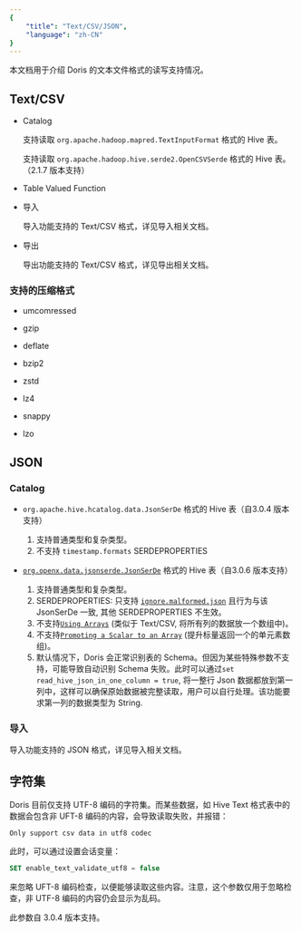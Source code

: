 ```yaml
---
{
    "title": "Text/CSV/JSON",
    "language": "zh-CN"
}
---
```


本文档用于介绍 Doris 的文本文件格式的读写支持情况。

## Text/CSV

* Catalog

  支持读取 `org.apache.hadoop.mapred.TextInputFormat` 格式的 Hive 表。

  支持读取 `org.apache.hadoop.hive.serde2.OpenCSVSerde` 格式的 Hive 表。（2.1.7 版本支持）

* Table Valued Function

* 导入

  导入功能支持的 Text/CSV 格式，详见导入相关文档。

* 导出

  导出功能支持的 Text/CSV 格式，详见导出相关文档。

### 支持的压缩格式

* umcomressed

* gzip

* deflate

* bzip2

* zstd

* lz4

* snappy

* lzo

## JSON

### Catalog

- `org.apache.hive.hcatalog.data.JsonSerDe` 格式的 Hive 表（自3.0.4 版本支持）

  1. 支持普通类型和复杂类型。
  2. 不支持 `timestamp.formats` SERDEPROPERTIES

- [`org.openx.data.jsonserde.JsonSerDe`](https://github.com/rcongiu/Hive-JSON-Serde) 格式的 Hive 表（自3.0.6 版本支持）
  
  1. 支持普通类型和复杂类型。
  2. SERDEPROPERTIES: 只支持 [`ignore.malformed.json`](https://github.com/rcongiu/Hive-JSON-Serde?tab=readme-ov-file#importing-malformed-data) 且行为与该 JsonSerDe 一致, 其他 SERDEPROPERTIES 不生效。 
  3. 不支持[`Using Arrays`](https://github.com/rcongiu/Hive-JSON-Serde?tab=readme-ov-file#using-arrays) (类似于 Text/CSV, 将所有列的数据放一个数组中)。
  4. 不支持[`Promoting a Scalar to an Array`](https://github.com/rcongiu/Hive-JSON-Serde?tab=readme-ov-file#promoting-a-scalar-to-an-array) (提升标量返回一个的单元素数组)。
  5. 默认情况下，Doris 会正常识别表的 Schema。但因为某些特殊参数不支持，可能导致自动识别 Schema 失败。此时可以通过`set read_hive_json_in_one_column = true`, 将一整行 Json 数据都放到第一列中，这样可以确保原始数据被完整读取，用户可以自行处理。该功能要求第一列的数据类型为 String.

### 导入

导入功能支持的 JSON 格式，详见导入相关文档。

## 字符集

Doris 目前仅支持 UTF-8 编码的字符集。而某些数据，如 Hive Text 格式表中的数据会包含非 UFT-8 编码的内容，会导致读取失败，并报错：

```text
Only support csv data in utf8 codec
```

此时，可以通过设置会话变量：

```sql
SET enable_text_validate_utf8 = false
```

来忽略 UFT-8 编码检查，以便能够读取这些内容。注意，这个参数仅用于忽略检查，非 UTF-8 编码的内容仍会显示为乱码。

此参数自 3.0.4 版本支持。
